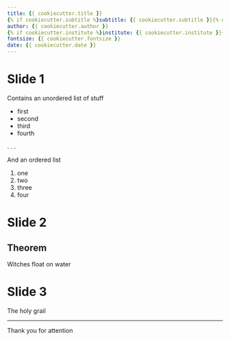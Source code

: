 ```yaml
---
title: {{ cookiecutter.title }}
{% if cookiecutter.subtitle %}subtitle: {{ cookiecutter.subtitle }}{% endif %}
author: {{ cookiecutter.author }}
{% if cookiecutter.institute %}institute: {{ cookiecutter.institute }}{% endif %}
fontsize: {{ cookiecutter.fontsize }}
date: {{ cookiecutter.date }}
---
```



# Slide 1

Contains an unordered list of stuff

- first
- second
- third
- fourth

. . .

And an ordered list

1. one
2. two
3. three
4. four


# Slide 2

## Theorem
Witches float on water


# Slide 3

The holy grail

----

Thank you for attention
